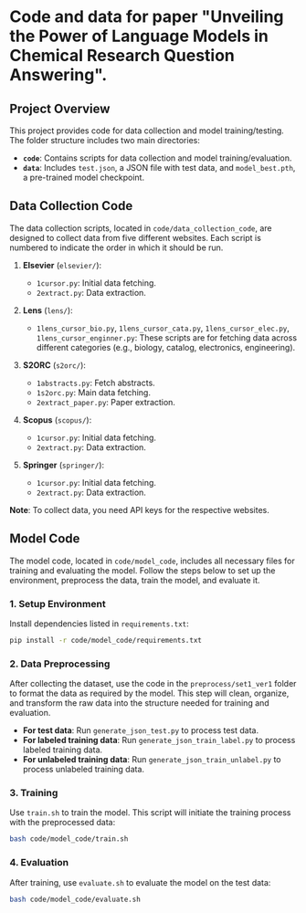 # Code and data for paper "Unveiling the Power of Language Models in Chemical Research Question Answering".

## Project Overview

This project provides code for data collection and model training/testing. The folder structure includes two main directories:

- **`code`**: Contains scripts for data collection and model training/evaluation.
- **`data`**: Includes `test.json`, a JSON file with test data, and `model_best.pth`, a pre-trained model checkpoint.

## Data Collection Code

The data collection scripts, located in `code/data_collection_code`, are designed to collect data from five different websites. Each script is numbered to indicate the order in which it should be run. 

1. **Elsevier** (`elsevier/`): 
   - `1cursor.py`: Initial data fetching.
   - `2extract.py`: Data extraction.

2. **Lens** (`lens/`): 
   - `1lens_cursor_bio.py`, `1lens_cursor_cata.py`, `1lens_cursor_elec.py`, `1lens_cursor_enginner.py`: These scripts are for fetching data across different categories (e.g., biology, catalog, electronics, engineering).
   
3. **S2ORC** (`s2orc/`):
   - `1abstracts.py`: Fetch abstracts.
   - `1s2orc.py`: Main data fetching.
   - `2extract_paper.py`: Paper extraction.

4. **Scopus** (`scopus/`): 
   - `1cursor.py`: Initial data fetching.
   - `2extract.py`: Data extraction.

5. **Springer** (`springer/`):
   - `1cursor.py`: Initial data fetching.
   - `2extract.py`: Data extraction.
   
**Note**: To collect data, you need API keys for the respective websites.


## Model Code

The model code, located in `code/model_code`, includes all necessary files for training and evaluating the model. Follow the steps below to set up the environment, preprocess the data, train the model, and evaluate it.

### 1. Setup Environment

Install dependencies listed in `requirements.txt`:

```bash
pip install -r code/model_code/requirements.txt
```

### 2. Data Preprocessing
After collecting the dataset, use the code in the `preprocess/set1_ver1` folder to format the data as required by the model. This step will clean, organize, and transform the raw data into the structure needed for training and evaluation.

   - **For test data**: Run `generate_json_test.py` to process test data.
   - **For labeled training data**: Run `generate_json_train_label.py` to process labeled training data.
   - **For unlabeled training data**: Run `generate_json_train_unlabel.py` to process unlabeled training data.

### 3. Training

Use `train.sh` to train the model. This script will initiate the training process with the preprocessed data:

```bash
bash code/model_code/train.sh
```

### 4. Evaluation

After training, use `evaluate.sh` to evaluate the model on the test data:

```bash
bash code/model_code/evaluate.sh
```